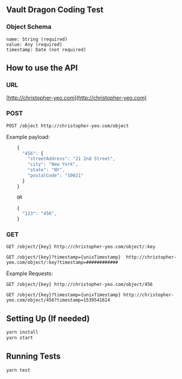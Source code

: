 ## Vault Dragon Coding Test

### Object Schema

```
name: String (required)
value: Any (required)
timestamp: Date (not required)
```
## How to use the API

### URL
[http://christopher-yeo.com](http://christopher-yeo.com)

### POST   

```
POST /object http://christopher-yeo.com/object
```
Example payload:

```javascript
    {
      "456": {
        "streetAddress": "21 2nd Street",
        "city": "New York",
        "state": "NY",
        "postalCode": "10021"
      }
    }

    OR

    {
      "123": "456",
    }
```

### GET

```
GET /object/{key} http://christopher-yeo.com/object/:key

GET /object/{key}?timestamp={unixTimestamp}  http://christopher-yeo.com/object/:key?timestamp=############
```
Example Requests:

```
GET /object/{key} http://christopher-yeo.com/object/456

GET /object/{key}?timestamp={unixTimestamp} http://christopher-yeo.com/object/456?timestamp=1539541614
```

## Setting Up (If needed)

```sh
yarn install
yarn start
```

## Running Tests

```sh
yarn test
```
